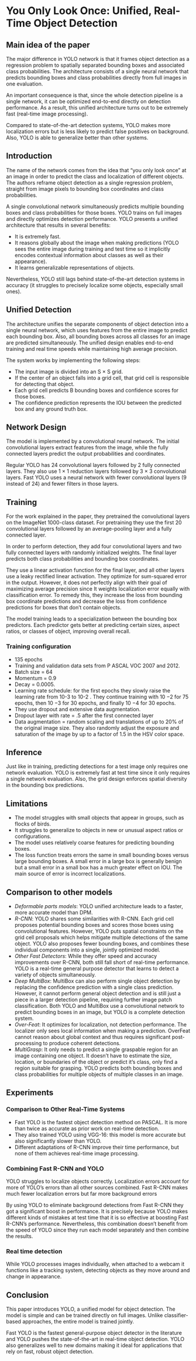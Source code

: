 # You Only Look Once: Unified, Real-Time Object Detection


## Main idea of the paper

The major difference in YOLO network is that it frames object detection as a regression problem to spatially separated bounding boxes and associated class probabilities. The architecture consists of a single neural network that predicts bounding boxes and class probabilities directly from full images in one evaluation.

An important consequence is that, since the whole detection pipeline is a single network, it can be optimized end-to-end directly on detection performance. As a result, this unified architecture turns out to be extremely fast (real-time image processing).

Compared to state-of-the-art detection systems, YOLO makes more localization errors but is less likely to predict false positives on background. Also, YOLO is able to generalize better than other systems.


## Introduction

The name of the network comes from the idea that “you only look once” at an image in order to predict the class and localization of different objects. The authors reframe object detection as a single regression problem, straight from image pixels to bounding box coordinates and class probabilities.

A single convolutional network simultaneously predicts multiple bounding boxes and class probabilities for those boxes. YOLO trains on full images and directly optimizes detection performance. YOLO presents a unified architecture that results in several benefits:

- It is extremely fast.
- It reasons globally about the image when making predictions (YOLO sees the entire image during training and test time so it implicitly encodes contextual information about classes as well as their appearance).
- It learns generalizable representations of objects. 

Nevertheless, YOLO still lags behind state-of-the-art detection systems in accuracy (it struggles to precisely localize some objects, especially small ones).


## Unified Detection

The architecture unifies the separate components of object detection into a single neural network, which uses features from the entire image to predict each bounding box. Also, all bounding boxes across all classes for an image are predicted simultaneously. The unified design enables end-to-end training and real time speeds while maintaining high average precision.

The system works by implementing the following steps:

- The input image is divided into an S × S grid.
- If the center of an object falls into a grid cell, that grid cell is responsible for detecting that object.
- Each grid cell predicts B bounding boxes and confidence scores for those boxes.
- The confidence prediction represents the IOU between the predicted box and any ground truth box.


## Network Design

The model is implemented by a convolutional neural network. The initial convolutional layers extract features from the image, while the fully connected layers predict the output probabilities and coordinates.

Regular YOLO has 24 convolutional layers followed by 2 fully connected layers. They also use 1 × 1 reduction layers followed by 3 × 3 convolutional layers. Fast YOLO uses a neural network with fewer convolutional layers (9 instead of 24) and fewer filters in those layers.


## Training

For the work explained in the paper, they pretrained the convolutional layers on the ImageNet 1000-class dataset. For pretraining they use the first 20 convolutional layers followed by an average-pooling layer and a fully connected layer.

In order to perform detection, they add four convolutional layers and two fully connected layers with randomly initialized weights. The final layer predicts both class probabilities and bounding box coordinates.

They use a linear activation function for the final layer, and all other layers use a leaky rectified linear activation. They optimize for sum-squared error in the output. However, it does not perfectly align with their goal of maximizing average precision since It weights localization error equally with classification error. To remedy this, they increase the loss from bounding box coordinate predictions and decrease the loss from confidence predictions for boxes that don’t contain objects.

The model training leads to a specialization between the bounding box predictors. Each predictor gets better at predicting certain sizes, aspect ratios, or classes of object, improving overall recall.


### Training configuration

- 135 epochs
- Training and validation data sets from P ASCAL VOC 2007 and 2012.
- Batch size = 64
- Momentum = 0.9
- Decay = 0.0005.
- Learning rate schedule: for the first epochs they slowly raise the learning rate from 10-3 to 10-2 . They continue training with 10 −2 for 75 epochs, then 10 −3 for 30 epochs, and finally 10 −4 for 30 epochs.
- They use dropout and extensive data augmentation.
- Dropout layer with rate = .5 after the first connected layer
- Data augmentation = random scaling and translations of up to 20% of the original image size. They also randomly adjust the exposure and saturation of the image by up to a factor of 1.5 in the HSV color space.


## Inference

Just like in training, predicting detections for a test image only requires one network evaluation. YOLO is extremely fast at test time since it only requires a single network evaluation. Also, the grid design enforces spatial diversity in the bounding box predictions.


## Limitations

- The model struggles with small objects that appear in groups, such as flocks of birds.
- It struggles to generalize to objects in new or unusual aspect ratios or configurations.
- The model uses relatively coarse features for predicting bounding boxes.
- The loss function treats errors the same in small bounding boxes versus large bounding boxes. A small error in a large box is generally benign but a small error in a small box has a much greater effect on IOU. The main source of error is incorrect localizations.


## Comparison to other models

- _Deformable parts models_: YOLO unified architecture leads to a faster, more accurate model
than DPM.
- _R-CNN_: YOLO shares some similarities with R-CNN. Each grid cell proposes potential bounding boxes and scores those boxes using convolutional features. However, YOLO puts spatial constraints on the grid cell proposals which helps mitigate multiple detections of the same object. YOLO also proposes fewer bounding boxes, and combines these individual components into a single, jointly optimized model.
- _Other Fast Detectors_: While they offer speed and accuracy improvements over R-CNN, both still fall short of real-time performance. YOLO is a real-time general purpose detector that learns to detect a variety of objects simultaneously.
- _Deep MultiBox_:​ MultiBox can also perform single object detection by replacing the confidence prediction with a single class prediction. However, it cannot perform general object detection and is still just a piece in a larger detection pipeline, requiring further image patch classification. Both YOLO and MultiBox use a convolutional network to predict bounding boxes in an image, but YOLO is a complete detection system.
- _Over-Feat_: It optimizes for localization, not detection performance. The localizer only sees local information when making a prediction. OverFeat cannot reason about global context and thus requires significant post-processing to produce coherent detections.
- _MultiGrasp_: It only needs to predict a single graspable region for an image containing one object. It doesn’t have to estimate the size, location, or boundaries of the object or predict it’s class, only find a region suitable for grasping. YOLO predicts both bounding boxes and class probabilities for multiple objects of multiple classes in an image.


## Experiments

### Comparison to Other Real-Time Systems

- Fast YOLO is the fastest object detection method on PASCAL. It is more than twice as accurate as prior work on real-time detection.
- They also trained YOLO using VGG-16: this model is more accurate but also significantly slower than YOLO.
- Different adaptations of R-CNN improve their time performance, but none of them achieves real-time image processing.


### Combining Fast R-CNN and YOLO

YOLO struggles to localize objects correctly. Localization errors account for more of YOLO’s errors than all other sources combined. Fast R-CNN makes much fewer localization errors but far more background errors

By using YOLO to eliminate background detections from Fast R-CNN they got a significant boost in performance. It is precisely because YOLO makes different kinds of mistakes at test time that it is so effective at boosting Fast R-CNN’s performance. Nevertheless, this combination doesn’t benefit from the speed of YOLO since they run each model separately and then combine the results.


### Real time detection

While YOLO processes images individually, when attached to a webcam it functions like a tracking system, detecting objects as they move around and change in appearance.

## Conclusion

This paper introduces YOLO, a unified model for object detection. The model is simple and can be trained directly on full images. Unlike classifier-based approaches, the entire model is trained jointly.

Fast YOLO is the fastest general-purpose object detector in the literature and YOLO pushes the state-of-the-art in real-time object detection. YOLO also generalizes well to new domains making it ideal for applications that rely on fast, robust object detection.
